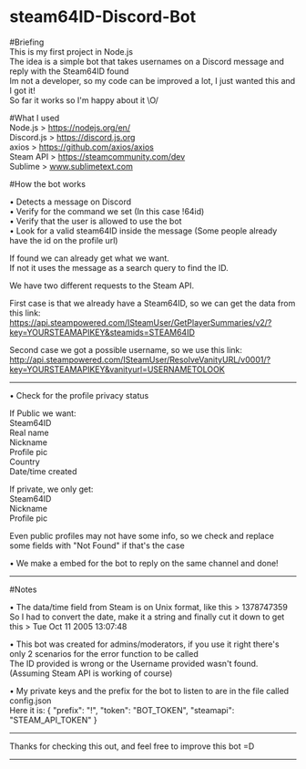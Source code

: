 # steam64ID-Discord-Bot

#Briefing  
This is my first project in Node.js  
The idea is a simple bot that takes usernames on a Discord message and reply with the Steam64ID found  
Im not a developer, so my code can be improved a lot, I just wanted this and I got it!  
So far it works so I'm happy about it \O/  

#What I used  
Node.js > https://nodejs.org/en/  
Discord.js > https://discord.js.org  
axios > https://github.com/axios/axios  
Steam API > https://steamcommunity.com/dev  
Sublime > www.sublimetext.com  

#How the bot works  

• Detects a message on Discord  
• Verify for the command we set (In this case !64id)  
• Verify that the user is allowed to use the bot  
• Look for a valid steam64ID inside the message (Some people already have the id on the profile url)  

If found we can already get what we want.  
If not it uses the message as a search query to find the ID.

We have two different requests to the Steam API.  

First case is that we already have a Steam64ID, so we can get the data from this link:  
https://api.steampowered.com/ISteamUser/GetPlayerSummaries/v2/?key=YOURSTEAMAPIKEY&steamids=STEAM64ID  

Second case we got a possible username, so we use this link:  
http://api.steampowered.com/ISteamUser/ResolveVanityURL/v0001/?key=YOURSTEAMAPIKEY&vanityurl=USERNAMETOLOOK  

---------------------------------------------------------------------------------------------------------  

• Check for the profile privacy status  

If Public we want:  
Steam64ID  
Real name  
Nickname  
Profile pic  
Country  
Date/time created  
  
If private, we only get:  
Steam64ID  
Nickname  
Profile pic  

Even public profiles may not have some info, so we check and replace some fields with "Not Found" if that's the case  

• We make a embed for the bot to reply on the same channel and done!  

---------------------------------------------------------------------------------------------------------  

#Notes  

• The data/time field from Steam is on Unix format, like this > 1378747359  
So I had to convert the date, make it a string and finally cut it down to get this > Tue Oct 11 2005 13:07:48  

• This bot was created for admins/moderators, if you use it right there's only 2 scenarios for the error function to be called  
The ID provided is wrong or the Username provided wasn't found. (Assuming Steam API is working of course)  

• My private keys and the prefix for the bot to listen to are in the file called config.json  
Here it is:
{
	"prefix": "!",
	"token": "BOT_TOKEN",
	"steamapi": "STEAM_API_TOKEN"
}

---------------------------------------------------------------------------------------------------------  

Thanks for checking this out, and feel free to improve this bot =D  

---------------------------------------------------------------------------------------------------------  
